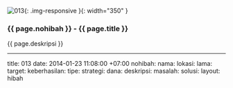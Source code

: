 ![013](/static/img/hibahcms/013.png){: .img-responsive }{: width="350" }

### {{ page.nohibah }} - {{ page.title }}

{{ page.deskripsi }}

---
title: 013
date: 2014-01-23 11:08:00 +07:00
nohibah:
nama:
lokasi:
lama:
target:
keberhasilan:
tipe:
strategi:
dana:
deskripsi:
masalah:
solusi:
layout: hibah
